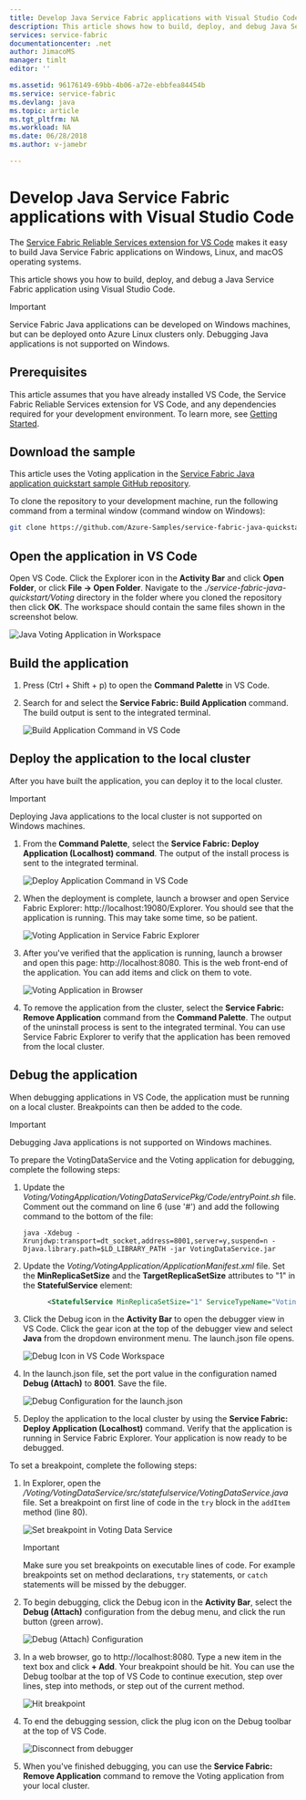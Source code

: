 ```yaml
---
title: Develop Java Service Fabric applications with Visual Studio Code | Microsoft Docs
description: This article shows how to build, deploy, and debug Java Service Fabric applications using Visual Studio Code. 
services: service-fabric
documentationcenter: .net
author: JimacoMS
manager: timlt
editor: ''

ms.assetid: 96176149-69bb-4b06-a72e-ebbfea84454b
ms.service: service-fabric
ms.devlang: java
ms.topic: article
ms.tgt_pltfrm: NA
ms.workload: NA
ms.date: 06/28/2018
ms.author: v-jamebr

---
```


# Develop Java Service Fabric applications with Visual Studio Code

The [Service Fabric Reliable Services extension for VS Code](https://marketplace.visualstudio.com/items?itemName=ms-azuretools.vscode-service-fabric-reliable-services) makes it easy to build Java Service Fabric applications on Windows, Linux, and macOS operating systems.

This article shows you how to build, deploy, and debug a Java Service Fabric application using Visual Studio Code.

> [!IMPORTANT]
> Service Fabric Java applications can be developed on Windows machines, but can be deployed onto Azure Linux clusters only. Debugging Java applications is not supported on Windows.

## Prerequisites

This article assumes that you have already installed VS Code, the Service Fabric Reliable Services extension for VS Code, and any dependencies required for your development environment. To learn more, see [Getting Started](./service-fabric-with-vs-code-getting-started.md#prerequisites).

## Download the sample
This article uses the Voting application in the [Service Fabric Java application quickstart sample GitHub repository](https://github.com/Azure-Samples/service-fabric-java-quickstart). 

To clone the repository to your development machine, run the following command from a terminal window (command window on Windows):

```sh
git clone https://github.com/Azure-Samples/service-fabric-java-quickstart.git
```

## Open the application in VS Code

Open VS Code.  Click the Explorer icon in the **Activity Bar** and click **Open Folder**, or click  **File -> Open Folder**. Navigate to the *./service-fabric-java-quickstart/Voting* directory in the folder where you cloned the repository then click **OK**. The workspace should contain the same files shown in the screenshot below.

![Java Voting Application in Workspace](./media/service-fabric-creating-java-applications-with-vs-code/java-voting-application.png)

## Build the application

1. Press (Ctrl + Shift + p) to open the **Command Palette** in VS Code.
2. Search for and select the **Service Fabric: Build Application** command. The build output is sent to the integrated terminal.

   ![Build Application Command in VS Code](./media/service-fabric-creating-java-applications-with-vs-code/sf-build-application.png)

## Deploy the application to the local cluster
After you have built the application, you can deploy it to the local cluster. 

> [!IMPORTANT]
> Deploying Java applications to the local cluster is not supported on Windows machines.

1. From the **Command Palette**, select the **Service Fabric: Deploy Application (Localhost) command**. The output of the install process is sent to the integrated terminal.

   ![Deploy Application Command in VS Code](./media/service-fabric-creating-java-applications-with-vs-code/sf-deploy-application.png)

4. When the deployment is complete, launch a browser and open Service Fabric Explorer: http://localhost:19080/Explorer. You should see that the application is running. This may take some time, so be patient. 

   ![Voting Application in Service Fabric Explorer](./media/service-fabric-creating-java-applications-with-vs-code/sfx-localhost-java.png)

4. After you've verified that the application is running, launch a browser and open this page: http://localhost:8080. This is the web front-end of the application. You can add items and click on them to vote.

   ![Voting Application in Browser](./media/service-fabric-creating-java-applications-with-vs-code/voting-sample-in-browser.png)

5. To remove the application from the cluster, select the **Service Fabric: Remove Application** command from the **Command Palette**. The output of the uninstall process is sent to the integrated terminal. You can use Service Fabric Explorer to verify that the application has been removed from the local cluster.

## Debug the application
When debugging applications in VS Code, the application must be running on a local cluster. Breakpoints can then be added to the code.

> [!IMPORTANT]
> Debugging Java applications is not supported on Windows machines.

To prepare the VotingDataService and the Voting application for debugging, complete the following steps:

1. Update the *Voting/VotingApplication/VotingDataServicePkg/Code/entryPoint.sh* file.
Comment out the command on line 6 (use '#') and add the following command to the bottom of the file:

   ```
   java -Xdebug -Xrunjdwp:transport=dt_socket,address=8001,server=y,suspend=n -Djava.library.path=$LD_LIBRARY_PATH -jar VotingDataService.jar
   ```

2. Update the *Voting/VotingApplication/ApplicationManifest.xml* file. Set the **MinReplicaSetSize** and the **TargetReplicaSetSize** attributes to "1" in the **StatefulService** element:
   
   ```xml
         <StatefulService MinReplicaSetSize="1" ServiceTypeName="VotingDataServiceType" TargetReplicaSetSize="1">
   ```

3. Click the Debug icon in the **Activity Bar** to open the debugger view in VS Code. Click the gear icon at the top of the debugger view and select **Java** from the dropdown environment menu. The launch.json file opens. 

   ![Debug Icon in VS Code Workspace](./media/service-fabric-creating-java-applications-with-vs-code/debug-icon-workspace.png)

3. In the launch.json file, set the port value in the configuration named **Debug (Attach)** to **8001**. Save the file.

   ![Debug Configuration for the launch.json](./media/service-fabric-creating-java-applications-with-vs-code/launch-json-java.png)

4. Deploy the application to the local cluster by using the **Service Fabric: Deploy Application (Localhost)** command. Verify that the application is running in Service Fabric Explorer. Your application is now ready to be debugged.

To set a breakpoint, complete the following steps:

1. In Explorer, open the */Voting/VotingDataService/src/statefulservice/VotingDataService.java* file. Set a breakpoint on first line of code in the `try` block in the `addItem` method (line 80).
   
   ![Set breakpoint in Voting Data Service](./media/service-fabric-creating-java-applications-with-vs-code/breakpoint-set.png)

   > [!IMPORTANT]
   > Make sure you set breakpoints on executable lines of code. For example breakpoints set on method declarations, `try` statements, or `catch` statements will be missed by the debugger.
2. To begin debugging, click the Debug icon in the **Activity Bar**, select the **Debug (Attach)** configuration from the debug menu, and click the run button (green arrow).

   ![Debug (Attach) Configuration](./media/service-fabric-creating-java-applications-with-vs-code/debug-attach-java.png)

3. In a web browser, go to http://localhost:8080. Type a new item in the text box and click **+ Add**. Your breakpoint should be hit. You can use the Debug toolbar at the top of VS Code to continue execution, step over lines, step into methods, or step out of the current method. 
   
   ![Hit breakpoint](./media/service-fabric-creating-java-applications-with-vs-code/breakpoint-hit.png)
       
4. To end the debugging session, click the plug icon on the Debug toolbar at the top of VS Code.
   
   ![Disconnect from debugger](./media/service-fabric-creating-java-applications-with-vs-code/debug-bar-disconnect.png)
       
5. When you've finished debugging, you can use the **Service Fabric: Remove Application** command to remove the Voting application from your local cluster. 

